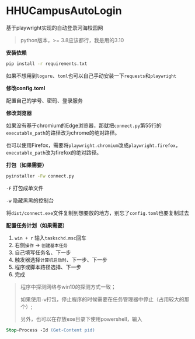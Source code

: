 # HHUCampusAutoLogin
基于playwright实现的自动登录河海校园网

> python版本，>= 3.8应该都行，我是用的3.10

**安装依赖**

```bat
pip install -r requirements.txt
```

如果不想用到`loguru`、`toml`也可以自己手动安装一下`requests`和`playwright`

**修改config.toml**

配置自己的学号、密码、登录服务

**修改浏览器**

如果没有基于chromium的Edge浏览器，那就把`connect.py`第55行的`executable_path`的路径改为chrome的绝对路径。

也可以使用Firefox，需要将`playwright.chromium`改成`playwright.firefox`，`executable_path`改为firefox的绝对路径。

**打包（如果需要）** 

```bat
pyinstaller -Fw connect.py
``` 

`-F` 打包成单文件

`-w` 隐藏黑黑的控制台

将`dist/connect.exe`文件复制到想要放的地方，别忘了`config.toml`也要复制过去

**配置任务计划（如果需要）**

1. `win + r` 输入`taskschd.msc`回车
2. 右侧`操作` -> `创建基本任务`
3. 自己填写任务名、下一步
4. 触发器选择`计算机启动时`、下一步、下一步
5. 程序或脚本路径选择、下一步
6. 完成

> 程序中探测网络与win10的探测方式一致；
> 
> 如果使用`-w`打包，停止程序的时候需要在任务管理器中停止（占用较大的那个）;
> 
> 另外，也可以在存放exe目录下使用powershell，输入
```ps
Stop-Process -Id (Get-Content pid)
```
